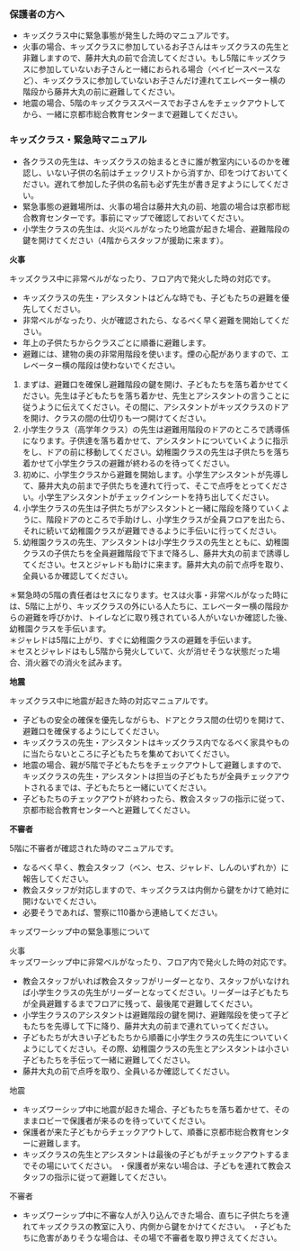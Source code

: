 ### 保護者の方へ

- キッズクラス中に緊急事態が発生した時のマニュアルです。
- 火事の場合、キッズクラスに参加しているお子さんはキッズクラスの先生と非難しますので、藤井大丸の前で合流してください。もし5階にキッズクラスに参加していないお子さんと一緒におられる場合（ベイビースペースなど）、キッズクラスに参加していないお子さんだけ連れてエレベーター横の階段から藤井大丸の前に避難してください。
- 地震の場合、5階のキッズクラススペースでお子さんをチェックアウトしてから、一緒に京都市総合教育センターまで避難してください。

### キッズクラス・緊急時マニュアル

- 各クラスの先生は、キッズクラスの始まるときに誰が教室内にいるのかを確認し、いない子供の名前はチェックリストから消すか、印をつけておいてください。遅れて参加した子供の名前も必ず先生が書き足すようにしてください。  
- 緊急事態の避難場所は、火事の場合は藤井大丸の前、地震の場合は京都市総合教育センターです。事前にマップで確認しておいてください。  
- 小学生クラスの先生は、火災ベルがなったり地震が起きた場合、避難階段の鍵を開けてください（4階からスタッフが援助に来ます）。

**火事**

キッズクラス中に非常ベルがなったり、フロア内で発火した時の対応です。  
- キッズクラスの先生・アシスタントはどんな時でも、子どもたちの避難を優先してください。  
- 非常ベルがなったり、火が確認されたら、なるべく早く避難を開始してください。  
- 年上の子供たちからクラスごとに順番に避難します。  
- 避難には、建物の奥の非常用階段を使います。煙の心配がありますので、エレベーター横の階段は使わないでください。

1. まずは、避難口を確保し避難階段の鍵を開け、子どもたちを落ち着かせてください。先生は子どもたちを落ち着かせ、先生とアシスタントの言うことに従うように伝えてください。その間に、アシスタントがキッズクラスのドアを開け、クラスの間の仕切りも一つ開けてください。
2. 小学生クラス（高学年クラス）の先生は避難用階段のドアのところで誘導係になります。子供達を落ち着かせて、アシスタントについていくように指示をし、ドアの前に移動してください。幼稚園クラスの先生は子供たちを落ち着かせて小学生クラスの避難が終わるのを待ってください。
3. 初めに、小学生クラスから避難を開始します。小学生アシスタントが先導して、藤井大丸の前まで子供たちを連れて行って、そこで点呼をとってください。小学生アシスタントがチェックインシートを持ち出してください。
4. 小学生クラスの先生は子供たちがアシスタントと一緒に階段を降りていくように、階段ドアのところで手助けし、小学生クラスが全員フロアを出たら、それに続いて幼稚園クラスが避難できるように手伝いに行ってください。
5. 幼稚園クラスの先生、アシスタントは小学生クラスの先生とともに、幼稚園クラスの子供たちを全員避難階段で下まで降ろし、藤井大丸の前まで誘導してください。セスとジャレドも助けに来ます。藤井大丸の前で点呼を取り、全員いるか確認してください。

＊緊急時の5階の責任者はセスになります。セスは火事・非常ベルがなった時には、5階に上がり、キッズクラスの外にいる人たちに、エレベーター横の階段からの避難を呼びかけ、トイレなどに取り残されている人がいないか確認した後、幼稚園クラスを手伝います。  
＊ジャレドは5階に上がり、すぐに幼稚園クラスの避難を手伝います。  
＊セスとジャレドはもし5階から発火していて、火が消せそうな状態だった場合、消火器での消火を試みます。

**地震**

キッズクラス中に地震が起きた時の対応マニュアルです。  
- 子どもの安全の確保を優先しながらも、ドアとクラス間の仕切りを開けて、避難口を確保するようにしてください。  
- キッズクラスの先生・アシスタントはキッズクラス内でなるべく家具やものに当たらないところに子どもたちを集めておいてください。  
- 地震の場合、親が5階で子どもたちをチェックアウトして避難しますので、キッズクラスの先生・アシスタントは担当の子どもたちが全員チェックアウトされるまでは、子どもたちと一緒にいてください。  
- 子どもたちのチェックアウトが終わったら、教会スタッフの指示に従って、京都市総合教育センターへと避難してください。  

**不審者**

5階に不審者が確認された時のマニュアルです。  
- なるべく早く、教会スタッフ（ベン、セス、ジャレド、しんのいずれか）に報告してください。  
- 教会スタッフが対応しますので、キッズクラスは内側から鍵をかけて絶対に開けないでください。  
- 必要そうであれば、警察に110番から連絡してください。

キッズワーシップ中の緊急事態について

火事  
キッズワーシップ中に非常ベルがなったり、フロア内で発火した時の対応です。
- 教会スタッフがいれば教会スタッフがリーダーとなり、スタッフがいなければ小学生クラスの先生がリーダーとなってください。リーダーは子どもたちが全員避難するまでフロアに残って、最後尾で避難してください。
- 小学生クラスのアシスタントは避難階段の鍵を開け、避難階段を使って子どもたちを先導して下に降り、藤井大丸の前まで連れていってください。
- 子どもたちが大きい子どもたちから順番に小学生クラスの先生についていくようにしてください。その際、幼稚園クラスの先生とアシスタントは小さい子どもたちを手伝って一緒に避難してください。
- 藤井大丸の前で点呼を取り、全員いるか確認してください。

地震
- キッズワーシップ中に地震が起きた場合、子どもたちを落ち着かせて、そのままロビーで保護者が来るのを待っていてください。
- 保護者が来た子どもからチェックアウトして、順番に京都市総合教育センターに避難します。
- キッズクラスの先生とアシスタントは最後の子どもがチェックアウトするまでその場にいてください。 ・保護者が来ない場合は、子どもを連れて教会スタッフの指示に従って避難してください。

不審者
- キッズワーシップ中に不審な人が入り込んできた場合、直ちに子供たちを連れてキッズクラスの教室に入り、内側から鍵をかけてください。 ・子どもたちに危害がありそうな場合は、その場で不審者を取り押さえてください。
